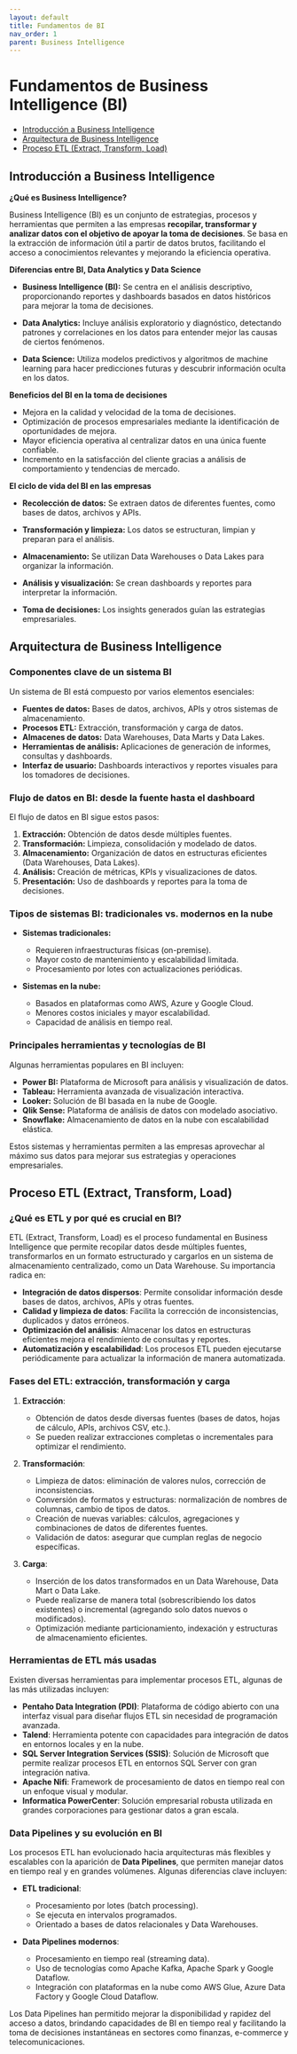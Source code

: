 ```yaml
---
layout: default
title: Fundamentos de BI
nav_order: 1
parent: Business Intelligence
---
```


# Fundamentos de Business Intelligence (BI)

- [Introducción a Business Intelligence](#introducción-a-business-intelligence)
- [Arquitectura de Business Intelligence](#arquitectura-de-business-intelligence)
- [Proceso ETL (Extract, Transform, Load)](#proceso-etl-extract-transform-load)

## Introducción a Business Intelligence

**¿Qué es Business Intelligence?**  

Business Intelligence (BI) es un conjunto de estrategias, procesos y herramientas que permiten a las empresas **recopilar, transformar y analizar datos con el objetivo de apoyar la toma de decisiones**. Se basa en la extracción de información útil a partir de datos brutos, facilitando el acceso a conocimientos relevantes y mejorando la eficiencia operativa.

**Diferencias entre BI, Data Analytics y Data Science**

- **Business Intelligence (BI):** Se centra en el análisis descriptivo, proporcionando reportes y dashboards basados en datos históricos para mejorar la toma de decisiones.

- **Data Analytics:** Incluye análisis exploratorio y diagnóstico, detectando patrones y correlaciones en los datos para entender mejor las causas de ciertos fenómenos.

- **Data Science:** Utiliza modelos predictivos y algoritmos de machine learning para hacer predicciones futuras y descubrir información oculta en los datos.

**Beneficios del BI en la toma de decisiones**

- Mejora en la calidad y velocidad de la toma de decisiones.
- Optimización de procesos empresariales mediante la identificación de oportunidades de mejora.
- Mayor eficiencia operativa al centralizar datos en una única fuente confiable.
- Incremento en la satisfacción del cliente gracias a análisis de comportamiento y tendencias de mercado.

**El ciclo de vida del BI en las empresas**

- **Recolección de datos:** Se extraen datos de diferentes fuentes, como bases de datos, archivos y APIs.

- **Transformación y limpieza:** Los datos se estructuran, limpian y preparan para el análisis.

- **Almacenamiento:** Se utilizan Data Warehouses o Data Lakes para organizar la información.

- **Análisis y visualización:** Se crean dashboards y reportes para interpretar la información.

- **Toma de decisiones:** Los insights generados guían las estrategias empresariales.


## Arquitectura de Business Intelligence

### Componentes clave de un sistema BI

Un sistema de BI está compuesto por varios elementos esenciales:

- **Fuentes de datos:** Bases de datos, archivos, APIs y otros sistemas de almacenamiento.
- **Procesos ETL:** Extracción, transformación y carga de datos.
- **Almacenes de datos:** Data Warehouses, Data Marts y Data Lakes.
- **Herramientas de análisis:** Aplicaciones de generación de informes, consultas y dashboards.
- **Interfaz de usuario:** Dashboards interactivos y reportes visuales para los tomadores de decisiones.

### Flujo de datos en BI: desde la fuente hasta el dashboard

El flujo de datos en BI sigue estos pasos:

1. **Extracción:** Obtención de datos desde múltiples fuentes.
2. **Transformación:** Limpieza, consolidación y modelado de datos.
3. **Almacenamiento:** Organización de datos en estructuras eficientes (Data Warehouses, Data Lakes).
4. **Análisis:** Creación de métricas, KPIs y visualizaciones de datos.
5. **Presentación:** Uso de dashboards y reportes para la toma de decisiones.

### Tipos de sistemas BI: tradicionales vs. modernos en la nube

- **Sistemas tradicionales:**
  - Requieren infraestructuras físicas (on-premise).
  - Mayor costo de mantenimiento y escalabilidad limitada.
  - Procesamiento por lotes con actualizaciones periódicas.

- **Sistemas en la nube:**
  - Basados en plataformas como AWS, Azure y Google Cloud.
  - Menores costos iniciales y mayor escalabilidad.
  - Capacidad de análisis en tiempo real.

### Principales herramientas y tecnologías de BI

Algunas herramientas populares en BI incluyen:

- **Power BI:** Plataforma de Microsoft para análisis y visualización de datos.
- **Tableau:** Herramienta avanzada de visualización interactiva.
- **Looker:** Solución de BI basada en la nube de Google.
- **Qlik Sense:** Plataforma de análisis de datos con modelado asociativo.
- **Snowflake:** Almacenamiento de datos en la nube con escalabilidad elástica.

Estos sistemas y herramientas permiten a las empresas aprovechar al máximo sus datos para mejorar sus estrategias y operaciones empresariales.

## Proceso ETL (Extract, Transform, Load)

### ¿Qué es ETL y por qué es crucial en BI?

ETL (Extract, Transform, Load) es el proceso fundamental en Business Intelligence que permite recopilar datos desde múltiples fuentes, transformarlos en un formato estructurado y cargarlos en un sistema de almacenamiento centralizado, como un Data Warehouse. Su importancia radica en:

- **Integración de datos dispersos**: Permite consolidar información desde bases de datos, archivos, APIs y otras fuentes.
- **Calidad y limpieza de datos**: Facilita la corrección de inconsistencias, duplicados y datos erróneos.
- **Optimización del análisis**: Almacenar los datos en estructuras eficientes mejora el rendimiento de consultas y reportes.
- **Automatización y escalabilidad**: Los procesos ETL pueden ejecutarse periódicamente para actualizar la información de manera automatizada.

### Fases del ETL: extracción, transformación y carga

1. **Extracción**:
   - Obtención de datos desde diversas fuentes (bases de datos, hojas de cálculo, APIs, archivos CSV, etc.).
   - Se pueden realizar extracciones completas o incrementales para optimizar el rendimiento.

2. **Transformación**:
   - Limpieza de datos: eliminación de valores nulos, corrección de inconsistencias.
   - Conversión de formatos y estructuras: normalización de nombres de columnas, cambio de tipos de datos.
   - Creación de nuevas variables: cálculos, agregaciones y combinaciones de datos de diferentes fuentes.
   - Validación de datos: asegurar que cumplan reglas de negocio específicas.

3. **Carga**:
   - Inserción de los datos transformados en un Data Warehouse, Data Mart o Data Lake.
   - Puede realizarse de manera total (sobrescribiendo los datos existentes) o incremental (agregando solo datos nuevos o modificados).
   - Optimización mediante particionamiento, indexación y estructuras de almacenamiento eficientes.

### Herramientas de ETL más usadas

Existen diversas herramientas para implementar procesos ETL, algunas de las más utilizadas incluyen:

- **Pentaho Data Integration (PDI)**: Plataforma de código abierto con una interfaz visual para diseñar flujos ETL sin necesidad de programación avanzada.
- **Talend**: Herramienta potente con capacidades para integración de datos en entornos locales y en la nube.
- **SQL Server Integration Services (SSIS)**: Solución de Microsoft que permite realizar procesos ETL en entornos SQL Server con gran integración nativa.
- **Apache Nifi**: Framework de procesamiento de datos en tiempo real con un enfoque visual y modular.
- **Informatica PowerCenter**: Solución empresarial robusta utilizada en grandes corporaciones para gestionar datos a gran escala.

### Data Pipelines y su evolución en BI

Los procesos ETL han evolucionado hacia arquitecturas más flexibles y escalables con la aparición de **Data Pipelines**, que permiten manejar datos en tiempo real y en grandes volúmenes. Algunas diferencias clave incluyen:

- **ETL tradicional**:
  - Procesamiento por lotes (batch processing).
  - Se ejecuta en intervalos programados.
  - Orientado a bases de datos relacionales y Data Warehouses.

- **Data Pipelines modernos**:
  - Procesamiento en tiempo real (streaming data).
  - Uso de tecnologías como Apache Kafka, Apache Spark y Google Dataflow.
  - Integración con plataformas en la nube como AWS Glue, Azure Data Factory y Google Cloud Dataflow.

Los Data Pipelines han permitido mejorar la disponibilidad y rapidez del acceso a datos, brindando capacidades de BI en tiempo real y facilitando la toma de decisiones instantáneas en sectores como finanzas, e-commerce y telecomunicaciones.
